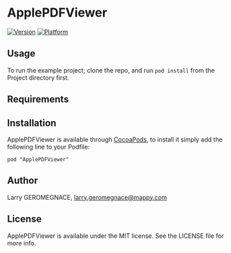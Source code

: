 # ApplePDFViewer

[![Version](http://cocoapod-badges.herokuapp.com/v/ApplePDFViewer/badge.png)](http://cocoadocs.org/docsets/ApplePDFViewer)
[![Platform](http://cocoapod-badges.herokuapp.com/p/ApplePDFViewer/badge.png)](http://cocoadocs.org/docsets/ApplePDFViewer)

## Usage

To run the example project; clone the repo, and run `pod install` from the Project directory first.

## Requirements

## Installation

ApplePDFViewer is available through [CocoaPods](http://cocoapods.org), to install
it simply add the following line to your Podfile:

    pod "ApplePDFViewer"

## Author

Larry GEROMEGNACE, larry.geromegnace@mappy.com

## License

ApplePDFViewer is available under the MIT license. See the LICENSE file for more info.

